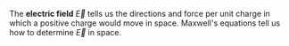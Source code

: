 The **electric field** $\vec{E}$ tells us the directions and force per unit charge in which a positive charge would move in space. Maxwell's equations tell us how to determine $\vec{E}$ in space.